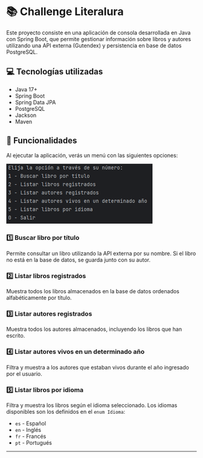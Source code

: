 # 📚 Challenge Literalura

Este proyecto consiste en una aplicación de consola desarrollada en Java con Spring Boot, que permite gestionar información sobre libros y autores utilizando una API externa (Gutendex) y persistencia en base de datos PostgreSQL.

## 💻 Tecnologías utilizadas

- Java 17+
- Spring Boot
- Spring Data JPA
- PostgreSQL
- Jackson
- Maven

## 📜 Funcionalidades

Al ejecutar la aplicación, verás un menú con las siguientes opciones:

![Menú principal](capturas/menu.png)

### 1️⃣ Buscar libro por título

Permite consultar un libro utilizando la API externa por su nombre. Si el libro no está en la base de datos, se guarda junto con su autor.

### 2️⃣ Listar libros registrados

Muestra todos los libros almacenados en la base de datos ordenados alfabéticamente por título.

### 3️⃣ Listar autores registrados

Muestra todos los autores almacenados, incluyendo los libros que han escrito.

### 4️⃣ Listar autores vivos en un determinado año

Filtra y muestra a los autores que estaban vivos durante el año ingresado por el usuario.

### 5️⃣ Listar libros por idioma

Filtra y muestra los libros según el idioma seleccionado. Los idiomas disponibles son los definidos en el `enum Idioma`:
- `es` - Español
- `en` - Inglés
- `fr` - Francés
- `pt` - Portugués

---
